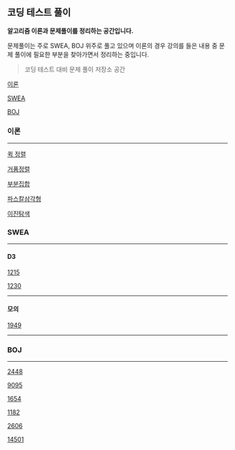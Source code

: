 ## 코딩 테스트 풀이

**알고리즘 이론과 문제풀이를 정리하는 공간입니다.**

문제풀이는 주로 SWEA, BOJ 위주로 풀고 있으며 이론의 경우 강의를 들은 내용 중 문제 풀이에 필요한 부분을 찾아가면서 정리하는 중입니다.

> 코딩 테스트 대비 문제 풀이 저장소 공간

[이론](#이론)

[SWEA](#swea)

[BOJ](#boj)

### 이론

---

[퀵 정렬](./Algo_Theory/Quick_Sort.md)

[거품정렬](./Algo_Theory/Bubble_Sort.md)

[부분집합](./Algo_Theory/부분집합.md)

[파스칼삼각형](./Algo_Theory/파스칼삼각형.md)

[이진탐색](./Algo_Theory/Binary_Search.md)

### SWEA

---

#### D3

[1215](./SWEA/d3_1215)

[1230](./SWEA/d3_1230)

---

#### 모의

[1949](./SWEA/모의_1949)

---



### BOJ

---

[2448](./BOJ/BOJ_2448)

[9095](./BOJ/BOJ_9095)

[1654](./BOJ/BOJ_1654)

[1182](./BOJ/BOJ_1182)

[2606](./BOJ/BOJ_2606)

[14501](./BOJ/BOJ_14501)

